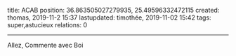 title: ACAB
position: 36.863505027279935, 25.49596332472115
created: thomas,  2019-11-2 15:37
lastupdated: timothée, 2019-11-02 15:42 
tags: super,astucieux
relations: 0

---


Allez, Commente avec Boi